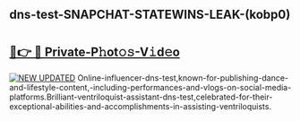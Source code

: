 ## dns-test-SNAPCHAT-STATEWINS-LEAK-(kobp0)


# <h2><a href="https://mediaupload.pro?-20M">🔗👉 🔴 Private-P𝚑ot𝚘𝚜-V𝚒d𝚎o</a></h2>

[![NEW UPDATED](https://i.imgur.com/0qMVB7G.gif)](https://mediaupload.pro?-20M)
Online-influencer-dns-test,known-for-publishing-dance-and-lifestyle-content,-including-performances-and-vlogs-on-social-media-platforms.Brilliant-ventriloquist-assistant-dns-test,celebrated-for-their-exceptional-abilities-and-accomplishments-in-assisting-ventriloquists.  